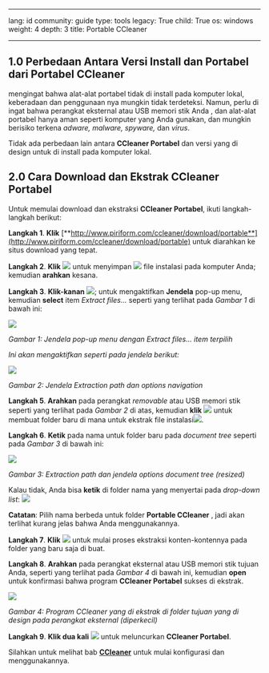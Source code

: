 

---

lang: id
community: guide
type: tools
legacy: True
child: True
os: windows
weight: 4
depth: 3
title: Portable CCleaner

---

## 1.0 Perbedaan Antara Versi Install dan Portabel dari Portabel CCleaner ##


mengingat bahwa alat-alat portabel tidak di install pada komputer lokal, keberadaan dan penggunaan nya mungkin tidak terdeteksi. Namun, perlu di ingat bahwa perangkat eksternal atau USB memori stik Anda , dan alat-alat portabel hanya aman seperti komputer yang Anda gunakan, dan mungkin berisiko terkena *adware, malware, spyware,* dan *virus*. 

Tidak ada perbedaan lain antara **CCleaner Portabel** dan versi yang di design untuk di install pada komputer lokal.


## 2.0 Cara Download dan Ekstrak CCleaner Portabel ##

Untuk memulai download dan ekstraksi **CCleaner Portabel**, ikuti langkah-langkah berikut:

**Langkah 1**. **Klik** [**http://www.piriform.com/ccleaner/download/portable**](http://www.piriform.com/ccleaner/download/portable) untuk diarahkan ke situs download yang tepat.

**Langkah 2**. **Klik** ![](/sbox/screen/ccleanerportable-en/01.png) untuk menyimpan ![](/sbox/screen/ccleanerportable-en/02.png) file instalasi pada komputer Anda; kemudian **arahkan** kesana.

**Langkah 3**. **Klik-kanan** ![](/sbox/screen/ccleanerportable-en/02.png); untuk mengaktifkan **Jendela** pop-up menu, kemudian **select** item *Extract files...* seperti yang terlihat pada *Gambar 1* di bawah ini:

![](/sbox/screen/ccleanerportable-en/03.png)

*Gambar 1: Jendela pop-up menu dengan Extract files... item terpilih*

*Ini akan mengaktifkan seperti pada jendela berikut:*

![](/sbox/screen/ccleanerportable-en/04.png)

*Gambar 2: Jendela Extraction path dan options navigation*

**Langkah 5**. **Arahkan** pada perangkat *removable* atau USB memori stik seperti yang terlihat pada *Gambar 2* di atas, kemudian **klik** ![](/sbox/screen/ccleanerportable-en/05.png) untuk membuat folder baru di mana untuk ekstrak file instalasi![](/sbox/screen/ccleanerportable-en/02.png).

**Langkah 6**. **Ketik** pada nama untuk folder baru pada *document tree* seperti pada *Gambar 3* di bawah ini: 

![](/sbox/screen/ccleanerportable-en/06.png)

*Gambar 3: Extraction path dan jendela options document tree (resized)*

Kalau tidak, Anda bisa **ketik** di folder nama yang menyertai pada *drop-down list*: ![](/sbox/screen/ccleanerportable-en/07.png) 

**Catatan**: Pilih nama berbeda untuk folder **Portable CCleaner** , jadi akan terlihat kurang jelas bahwa Anda menggunakannya.

**Langkah 7**. **Klik** ![](/sbox/screen/ccleanerportable-en/08.png) untuk mulai proses ekstraksi konten-kontennya pada folder yang baru saja di buat.

**Langkah 8**. **Arahkan** pada perangkat eksternal atau USB memori stik tujuan Anda, seperti yang terlihat pada *Gambar 4* di bawah ini, kemudian **open** untuk konfirmasi bahwa program **CCleaner Portabel** sukses di ekstrak. 

![](/sbox/screen/ccleanerportable-en/09.png)

*Gambar 4: Program CCleaner yang di ekstrak di folder tujuan yang di design pada perangkat eksternal (diperkecil)*

**Langkah 9**. **Klik dua kali** ![](/sbox/screen/ccleanerportable-en/10.png) untuk meluncurkan **CCleaner Portabel**.

Silahkan untuk melihat bab [**CCleaner**](/id/ccleaner) untuk mulai konfigurasi dan menggunakannya.


